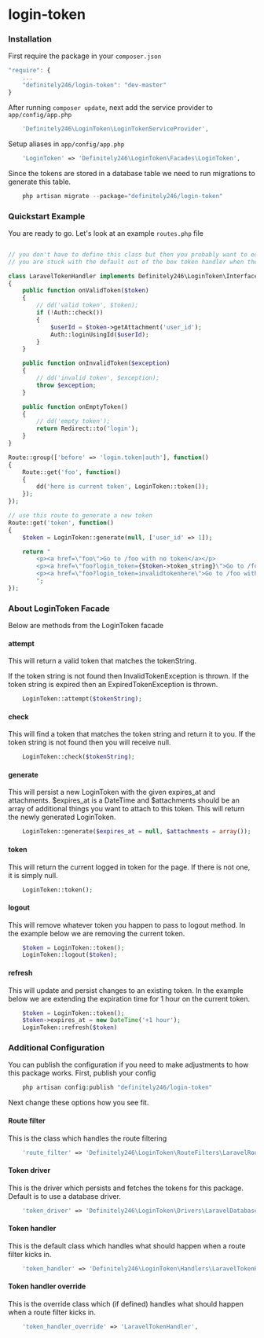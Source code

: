 login-token
==============

### Installation

First require the package in your `composer.json`

```js
"require": {
    ...
    "definitely246/login-token": "dev-master"
}
```

After running `composer update`, next add the service provider to `app/config/app.php`

```php
	'Definitely246\LoginToken\LoginTokenServiceProvider',
```

Setup aliases in `app/config/app.php`

```php
	'LoginToken' => 'Definitely246\LoginToken\Facades\LoginToken',
```

Since the tokens are stored in a database table we need to run migrations to generate this table.

```php
	php artisan migrate --package="definitely246/login-token"
```

### Quickstart Example

You are ready to go. Let's look at an example `routes.php` file

```php

// you don't have to define this class but then you probably want to edit your config or
// you are stuck with the default out of the box token handler when the route filters run

class LaravelTokenHandler implements Definitely246\LoginToken\Interfaces\TokenHandlerInterface
{
	public function onValidToken($token)
	{
		// dd('valid token', $token);
		if (!Auth::check())
		{
			$userId = $token->getAttachment('user_id');
			Auth::loginUsingId($userId);
		}
	}

	public function onInvalidToken($exception)
	{
		// dd('invalid token', $exception);
		throw $exception;
	}

	public function onEmptyToken()
	{
		// dd('empty token');
		return Redirect::to('login');
	}
}

Route::group(['before' => 'login.token|auth'], function()
{
    Route::get('foo', function()
    {
    	dd('here is current token', LoginToken::token());
    });
});

// use this route to generate a new token
Route::get('token', function()
{
    $token = LoginToken::generate(null, ['user_id' => 1]);

    return "
    	<p><a href=\"foo\">Go to /foo with no token</a></p>
    	<p><a href=\"foo?login_token={$token->token_string}\">Go to /foo with valid token</a></p>
    	<p><a href=\"foo?login_token=invalidtokenhere\">Go to /foo with invalid token</a></p>
    	";
});

```

### About LoginToken Facade

Below are methods from the LoginToken facade

#### attempt

This will return a valid token that matches the tokenString.

If the token string is not found then InvalidTokenException is thrown.
If the token string is expired then an ExpiredTokenException is thrown.

```php
	LoginToken::attempt($tokenString);
```

#### check

This will find a token that matches the token string and return it to you.
If the token string is not found then you will receive null.

```php
	LoginToken::check($tokenString);
```

#### generate

This will persist a new LoginToken with the given expires_at and attachments.
$expires_at is a DateTime and $attachments should be an array of additional things you want to attach to this token.
This will return the newly generated LoginToken.

```php
	LoginToken::generate($expires_at = null, $attachments = array());
```

#### token

This will return the current logged in token for the page. If there is not one, it is simply null.

```php
	LoginToken::token();
```

#### logout

This will remove whatever token you happen to pass to logout method. In the example below we are removing the current token.

```php
	$token = LoginToken::token();
	LoginToken::logout($token);
```

#### refresh

This will update and persist changes to an existing token. In the example below we are extending the expiration time for 1 hour on the current token.

```php
	$token = LoginToken::token();
	$token->expires_at = new DateTime('+1 hour');
	LoginToken::refresh($token)
```

### Additional Configuration

You can publish the configuration if you need to make adjustments to how this package works. First, publish your config

```php 
	php artisan config:publish "definitely246/login-token"
```

Next change these options how you see fit.

#### Route filter

This is the class which handles the route filtering

```php
	'route_filter' => 'Definitely246\LoginToken\RouteFilters\LaravelRouteFilter',
```

#### Token driver

This is the driver which persists and fetches the tokens for this package. Default is to use a database driver.

```php
	'token_driver' => 'Definitely246\LoginToken\Drivers\LaravelDatabaseTokenDriver',
```

#### Token handler

This is the default class which handles what should happen when a route filter kicks in.

```php
	'token_handler' => 'Definitely246\LoginToken\Handlers\LaravelTokenHandler',
```

#### Token handler override

This is the override class which (if defined) handles what should happen when a route filter kicks in.

```php
	'token_handler_override' => 'LaravelTokenHandler',
```


